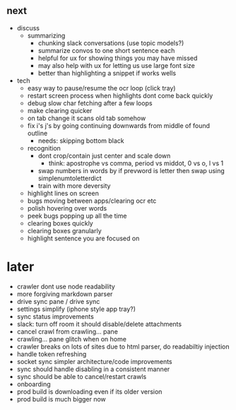 ## next

* discuss
  * summarizing
    * chunking slack conversations (use topic models?)
    * summarize convos to one short sentence each
    * helpful for ux for showing things you may have missed
    * may also help with ux for letting us use large font size
    * better than highlighting a snippet if works wells
* tech
  * easy way to pause/resume the ocr loop (click tray)
  * restart screen process when highlights dont come back quickly
  * debug slow char fetching after a few loops
  * make clearing quicker
  * on tab change it scans old tab somehow
  * fix i's j's by going continuing downwards from middle of found outline
    * needs: skipping bottom black
  * recognition
    * dont crop/contain just center and scale down
      * think: apostrophe vs comma, period vs middot, 0 vs o, l vs 1
    * swap numbers in words by if prevword is letter then swap using simplenumtoletterdict
    * train with more deversity
  * highlight lines on screen
  * bugs moving between apps/clearing ocr etc
  * polish hovering over words
  * peek bugs popping up all the time
  * clearing boxes quickly
  * clearing boxes granularly
  * highlight sentence you are focused on

# later

* crawler dont use node readability
* more forgiving markdown parser
* drive sync pane / drive sync
* settings simplify (iphone style app tray?)
* sync status improvements
* slack: turn off room it should disable/delete attachments
* cancel crawl from crawling... pane
* crawling... pane glitch when on home
* crawler breaks on lots of sites due to html parser, do readabiltiy injection
* handle token refreshing
* socket sync simpler architecture/code improvements
* sync should handle disabling in a consistent manner
* sync should be able to cancel/restart crawls
* onboarding
* prod build is downloading even if its older version
* prod build is much bigger now
